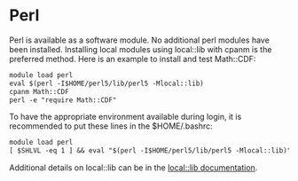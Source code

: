 # Perl

Perl is available as a software module. No additional perl modules have been
installed. Installing local modules using local::lib with cpanm is the
preferred method. Here is an example to install and test Math::CDF:

```default
module load perl
eval $(perl -I$HOME/perl5/lib/perl5 -Mlocal::lib)
cpanm Math::CDF
perl -e "require Math::CDF"
```

To have the appropriate environment available during login, it is recommended
to put these lines in the $HOME/.bashrc:

```default
module load perl
[ $SHLVL -eq 1 ] && eval "$(perl -I$HOME/perl5/lib/perl5 -Mlocal::lib)"
```

Additional details on local::lib can be in the [local::lib documentation](http://search.cpan.org/perldoc/local::lib).
